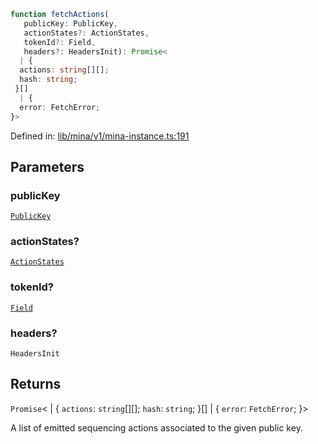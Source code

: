 ```ts
function fetchActions(
   publicKey: PublicKey, 
   actionStates?: ActionStates, 
   tokenId?: Field, 
   headers?: HeadersInit): Promise<
  | {
  actions: string[][];
  hash: string;
 }[]
  | {
  error: FetchError;
}>
```

Defined in: [lib/mina/v1/mina-instance.ts:191](https://github.com/o1-labs/o1js/blob/89b7d1522af805d6d4c45a96d7a9cbc29a457aec/src/lib/mina/v1/mina-instance.ts#L191)

## Parameters

### publicKey

[`PublicKey`](../../../classes/PublicKey.md)

### actionStates?

[`ActionStates`](../type-aliases/ActionStates.md)

### tokenId?

[`Field`](../../../classes/Field.md)

### headers?

`HeadersInit`

## Returns

`Promise`\<
  \| \{
  `actions`: `string`[][];
  `hash`: `string`;
 \}[]
  \| \{
  `error`: `FetchError`;
 \}\>

A list of emitted sequencing actions associated to the given public key.
